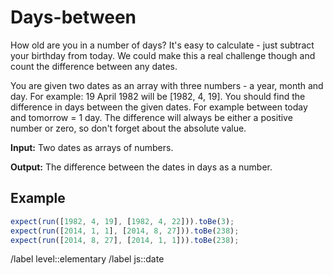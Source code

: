 # Days-between

How old are you in a number of days? It's easy to calculate - just subtract your birthday from today. We could make this a real challenge though and count the difference between any dates.

You are given two dates as an array with three numbers - a year, month and day. For example: 19 April 1982 will be [1982, 4, 19]. You should find the difference in days between the given dates. For example between today and tomorrow = 1 day. The difference will always be either a positive number or zero, so don't forget about the absolute value.

**Input:** Two dates as arrays of numbers.

**Output:** The difference between the dates in days as a number.

## Example

```javascript
expect(run([1982, 4, 19], [1982, 4, 22])).toBe(3);
expect(run([2014, 1, 1], [2014, 8, 27])).toBe(238);
expect(run([2014, 8, 27], [2014, 1, 1])).toBe(238);
```

/label level::elementary
/label js::date